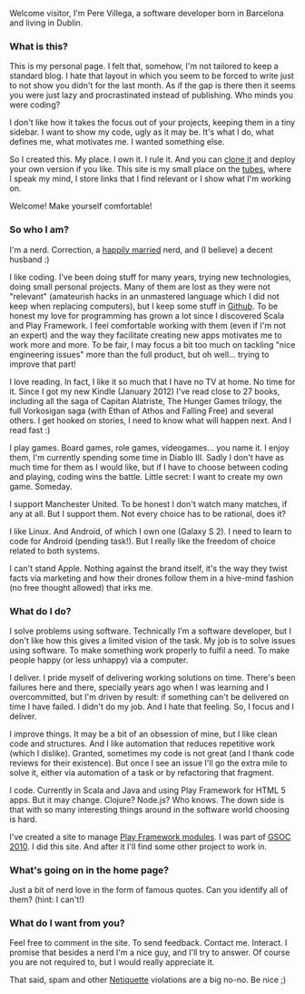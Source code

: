 Welcome visitor, I'm Pere Villega, a software developer born in Barcelona and living in Dublin. 

### What is this?

This is my personal page. I felt that, somehow, I'm not tailored to keep a standard blog. I hate that layout in which you seem to be forced to write just to not show you didn't for the last month. As if the gap is there then it seems you were just lazy and procrastinated instead of publishing. Who minds you were coding?

I don't like how it takes the focus out of your projects, keeping them in a tiny sidebar. I want to show my code, ugly as it may be. It's what I do, what defines me, what motivates me. I wanted something else.

So I created this. My place. I own it. I rule it. And you can [clone it][1] and deploy your own version if you like. This site is my small place on the [tubes][2], where I speak my mind, I store links that I find relevant or I show what I'm working on. 

Welcome! Make yourself comfortable!

### So who I am?

I'm a nerd. Correction, a [happily married][3] nerd, and (I believe) a decent husband :) 

I like coding. I've been doing stuff for many years, trying new technologies, doing small personal projects. Many of them are lost as they were not "relevant" (amateurish hacks in an unmastered language which I did not keep when replacing computers), but I keep some stuff in [Github][4]. To be honest my love for programming has grown a lot since I discovered Scala and Play Framework. I feel comfortable working with them (even if I'm not an expert) and the way they facilitate creating new apps motivates me to work more and more. To be fair, I may focus a bit too much on tackling "nice engineering issues" more than the full product, but oh well... trying to improve that part!

I love reading. In fact, I like it so much that I have no TV at home. No time for it. Since I got my new Kindle (January 2012) I've read close to 27 books, including all the saga of Capitan Alatriste, The Hunger Games trilogy, the full Vorkosigan saga (with Ethan of Athos and Falling Free) and several others. I get hooked on stories, I need to know what will happen next. And I read fast :) 

I play games. Board games, role games, videogames... you name it. I enjoy them, I'm currently spending some time in Diablo III. Sadly I don't have as much time for them as I would like, but if I have to choose between coding and playing, coding wins the battle. Little secret: I want to create my own game. Someday.

I support Manchester United. To be honest I don't watch many matches, if any at all. But I support them. Not every choice has to be rational, does it?

I like Linux. And Android, of which I own one (Galaxy S 2). I need to learn to code for Android (pending task!). But I really like the freedom of choice related to both systems.

I can't stand Apple. Nothing against the brand itself, it's the way they twist facts via marketing and how their drones follow them in a hive-mind fashion (no free thought allowed) that irks me.

### What do I do?

I solve problems using software. Technically I'm a software developer, but I don't like how this gives a limited vision of the task. My job is to solve issues using software. To make something work properly to fulfil a need. To make people happy (or less unhappy) via a computer.

I deliver. I pride myself of delivering working solutions on time. There's been failures here and there, specially years ago when I was learning and I overcommitted, but I'm driven by result: if something can't be delivered on time I have failed. I didn't do my job. And I hate that feeling. So, I focus and I deliver.

I improve things. It may be a bit of an obsession of mine, but I like clean code and structures. And I like automation that reduces repetitive work (which I dislike). Granted, sometimes my code is not great (and I thank code reviews for their existence). But once I see an issue I'll go the extra mile to solve it, either via automation of a task or by refactoring that fragment.

I code. Currently in Scala and Java and using Play Framework for HTML 5 apps. But it may change. Clojure? Node.js? Who knows. The down side is that with so many interesting things around in the software world choosing is hard.

I've created a site to manage [Play Framework modules][5]. I was part of [GSOC 2010][6]. I did this site. And after it I'll find some other project to work in. 

### What's going on in the home page?

Just a bit of nerd love in the form of famous quotes. Can you identify all of them? (hint: I can't!)

### What do I want from you?

Feel free to comment in the site. To send feedback. Contact me. Interact. I promise that besides a nerd I'm a nice guy, and I'll try to answer. Of course you are not required to, but I would really appreciate it. 

That said, spam and other [Netiquette][7] violations are a big no-no. Be nice ;)


  [1]: https://github.com/pvillega/personal-page
  [2]: http://boingboing.net/2006/07/02/sen-stevens-hilariou.html
  [3]: http://en-gb.facebook.com/Ewa.Wilcz
  [4]: https://github.com/pvillega
  [5]: http://www.playmodules.net/
  [6]: https://wiki.duraspace.org/display/GSOC/GSOC10+-+Add+Unit+Testing+to+Dspace
  [7]: http://en.wikipedia.org/wiki/Netiquette
